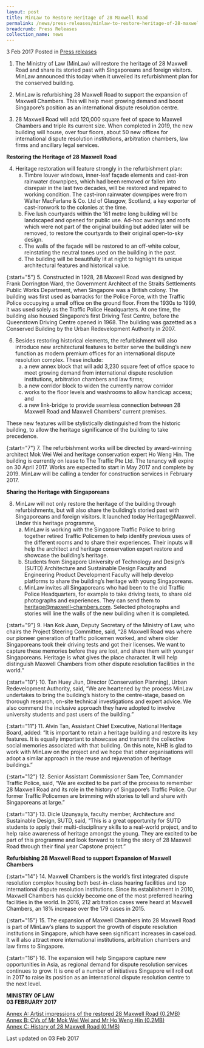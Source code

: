 ```yaml
---
layout: post
title: MinLaw to Restore Heritage of 28 Maxwell Road
permalink: /news/press-releases/minlaw-to-restore-heritage-of-28-maxwell-road
breadcrumb: Press Releases
collection_name: news
---
```


3 Feb 2017 Posted in [Press releases](/news/press-releases)

1. The Ministry of Law (MinLaw) will restore the heritage of 28 Maxwell Road and share its storied past with Singaporeans and foreign visitors. MinLaw announced this today when it unveiled its refurbishment plan for the conserved building.


2. MinLaw is refurbishing 28 Maxwell Road to support the expansion of Maxwell Chambers. This will help meet growing demand and boost Singapore’s position as an international dispute resolution centre.


3. 28 Maxwell Road will add 120,000 square feet of space to Maxwell Chambers and triple its current size. When completed in 2019, the new building will house, over four floors, about 50 new offices for international dispute resolution institutions, arbitration chambers, law firms and ancillary legal services.

 

**Restoring the Heritage of 28 Maxwell Road**

 
<ol start="4">
 <li>Heritage restoration will feature strongly in the refurbishment plan:
  
  <ol style="list-style-type: lower-alpha">
  
  <li>Timbre louver windows, inner-leaf façade elements and cast-iron rainwater downpipes, which had been removed or fallen into disrepair in the last two decades, will be restored and repaired to working condition. The cast-iron rainwater downpipes were from Walter MacFarlane & Co. Ltd of Glasgow, Scotland, a key exporter of cast-ironwork to the colonies at the time. </li>
  <li>Five lush courtyards within the 161 metre long building will be landscaped and opened for public use. Ad-hoc awnings and roofs which were not part of the original building but added later will be removed, to restore the courtyards to their original open-to-sky design.</li>  
  <li>The walls of the façade will be restored to an off-white colour, reinstating the neutral tones used on the building in the past.</li>
  <li>The building will be beautifully lit at night to highlight its unique architectural features and historical value.</li>
 </ol>
 </li>
</ol>
 
{:start="5"}
5. Constructed in 1928, 28 Maxwell Road was designed by Frank Dorrington Ward, the Government Architect of the Straits Settlements Public Works Department, when Singapore was a British colony. The building was first used as barracks for the Police Force, with the Traffic Police occupying a small office on the ground floor. From the 1930s to 1999, it was used solely as the Traffic Police Headquarters. At one time, the building also housed Singapore’s first Driving Test Centre, before the Queenstown Driving Centre opened in 1968. The building was gazetted as a Conserved Building by the Urban Redevelopment Authority in 2007.

 
<ol start="6">
<li>Besides restoring historical elements, the refurbishment will also introduce new architectural features to better serve the building’s new function as modern premium offices for an international dispute resolution complex. These include:
  
  <ol style="list-style-type: lower-alpha">
  <li> a new annex block that will add 3,230 square feet of office space to meet growing demand from international dispute resolution institutions, arbitration chambers and law firms;</li>
 <li>a new corridor block to widen the currently narrow corridor</li>
 <li>works to the floor levels and washrooms to allow handicap access; and</li>
  <li>a new link-bridge to provide seamless connection between 28 Maxwell Road and Maxwell Chambers’ current premises. </li>
 </ol>
 </li>
</ol>
 

These new features will be stylistically distinguished from the historic building, to allow the heritage significance of the building to take precedence.

 
{:start="7"}
7. The refurbishment works will be directed by award-winning architect Mok Wei Wei and heritage conservation expert Ho Weng Hin. The building is currently on lease to The Traffic Pte Ltd. The tenancy will expire on 30 April 2017. Works are expected to start in May 2017 and complete by 2019. MinLaw will be calling a tender for construction services in February 2017.

 

**Sharing the Heritage with Singaporeans**

 
<ol start="8">
<li>MinLaw will not only restore the heritage of the building through refurbishments, but will also share the building’s storied past with Singaporeans and foreign visitors. It launched today Heritage@Maxwell. Under this heritage programme, 
 
 
<ol style="list-style-type: lower-alpha">
<li>MinLaw is working with the Singapore Traffic Police to bring together retired Traffic Policemen to help identify previous uses of the different rooms and to share their experiences. Their inputs will help the architect and heritage conservation expert restore and showcase the building’s heritage.</li> 
  
 <li>Students from Singapore University of Technology and Design’s (SUTD) Architecture and Sustainable Design Faculty and Engineering Product Development Faculty will help develop platforms to share the building’s heritage with young Singaporeans.</li>
  
 <li> MinLaw invites all Singaporeans who had been to the old Traffic Police Headquarters, for example to take driving tests, to share old photographs and experiences. They can send them to <a href="mailto:heritage@maxwell-chambers.com">heritage@maxwell-chambers.com</a>. Selected photographs and stories will line the walls of the new building when it is completed.</li>
 </ol>
</li>
</ol>
 
{:start="9"}
9. Han Kok Juan, Deputy Secretary of the Ministry of Law, who chairs the Project Steering Committee, said, “28 Maxwell Road was where our pioneer generation of traffic policemen worked, and where older Singaporeans took their driving tests and got their licenses. We want to capture these memories before they are lost, and share them with younger Singaporeans. Heritage is what gives the place character. It will help distinguish Maxwell Chambers from other dispute resolution facilities in the world.” 

 
{:start="10"}
10. Tan Huey Jiun, Director (Conservation Planning), Urban Redevelopment Authority, said, “We are heartened by the process MinLaw undertakes to bring the building’s history to the centre-stage, based on thorough research, on-site technical investigations and expert advice. We also commend the inclusive approach they have adopted to involve university students and past users of the building.”  

{:start="11"}
11. Alvin Tan, Assistant Chief Executive, National Heritage Board, added: “It is important to retain a heritage building and restore its key features. It is equally important to showcase and transmit the collective social memories associated with that building. On this note, NHB is glad to work with MinLaw on the project and we hope that other organisations will adopt a similar approach in the reuse and rejuvenation of heritage buildings.”

 
{:start="12"}
12. Senior Assistant Commissioner Sam Tee, Commander Traffic Police, said, “We are excited to be part of the process to remember 28 Maxwell Road and its role in the history of Singapore’s Traffic Police. Our former Traffic Policemen are brimming with stories to tell and share with Singaporeans at large.”

 
{:start="13"}
13. Dicle Uzunyayla, faculty member, Architecture and Sustainable Design, SUTD, said, “This is a great opportunity for SUTD students to apply their multi-disciplinary skills to a real-world project, and to help raise awareness of heritage amongst the young. They are excited to be part of this programme and look forward to telling the story of 28 Maxwell Road through their final year Capstone project.”

 

**Refurbishing 28 Maxwell Road to support Expansion of Maxwell Chambers**

{:start="14"}
14. Maxwell Chambers is the world’s first integrated dispute resolution complex housing both best-in-class hearing facilities and top international dispute resolution institutions. Since its establishment in 2010, Maxwell Chambers has quickly become one of the most preferred hearing facilities in the world. In 2016, 212 arbitration cases were heard at Maxwell Chambers, an 18% increase over the 179 cases in 2015.

{:start="15"}
15. The expansion of Maxwell Chambers into 28 Maxwell Road is part of MinLaw’s plans to support the growth of dispute resolution institutions in Singapore, which have seen significant increases in caseload. It will also attract more international institutions, arbitration chambers and law firms to Singapore.

{:start="16"}
16. The expansion will help Singapore capture new opportunities in Asia, as regional demand for dispute resolution services continues to grow. It is one of a number of initiatives Singapore will roll out in 2017 to raise its position as an international dispute resolution centre to the next level.

**MINISTRY OF LAW**  
**03 FEBRUARY 2017**

[Annex A: Artist impressions of the restored 28 Maxwell Road (0.2MB)](/files/news/press-releases/2017/02/AnA.pdf)  
[Annex B: CVs of Mr Mok Wei Wei and Mr Ho Weng Hin (0.2MB)](/files/news/press-releases/2017/02/AnB.pdf)  
[Annex C: History of 28 Maxwell Road (0.1MB)](/files/news/press-releases/2017/02/AnC.pdf)  

<p class="right-side-updated">Last updated on 03 Feb 2017</p>

